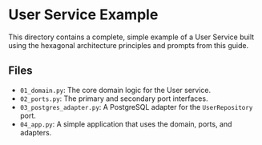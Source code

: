 # User Service Example

This directory contains a complete, simple example of a User Service built using the hexagonal architecture principles and prompts from this guide.

## Files

- `01_domain.py`: The core domain logic for the User service.
- `02_ports.py`: The primary and secondary port interfaces.
- `03_postgres_adapter.py`: A PostgreSQL adapter for the `UserRepository` port.
- `04_app.py`: A simple application that uses the domain, ports, and adapters.
